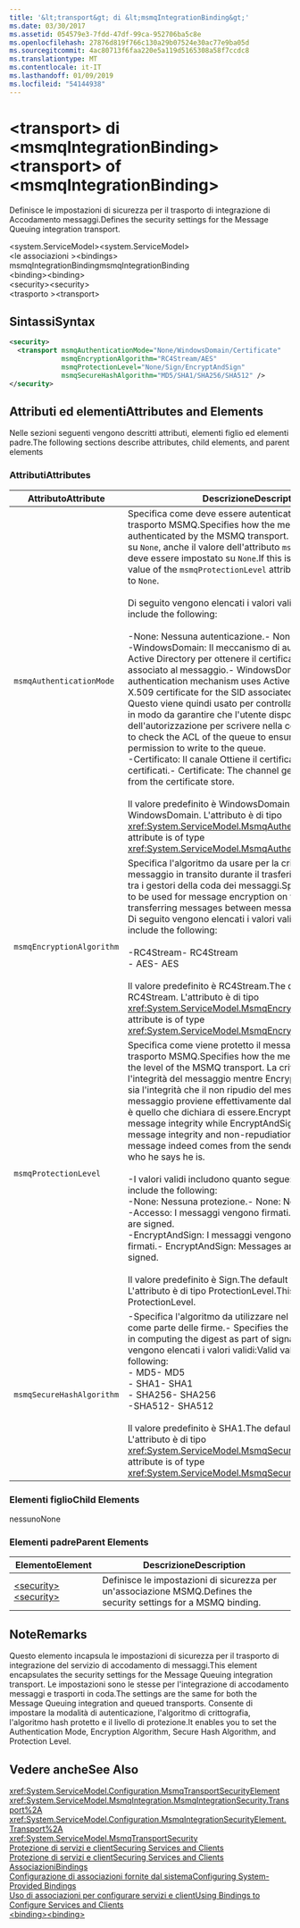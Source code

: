 ```yaml
---
title: '&lt;transport&gt; di &lt;msmqIntegrationBinding&gt;'
ms.date: 03/30/2017
ms.assetid: 054579e3-7fdd-47df-99ca-952706ba5c8e
ms.openlocfilehash: 27876d819f766c130a29b07524e30ac77e9ba05d
ms.sourcegitcommit: 4ac80713f6faa220e5a119d5165308a58f7ccdc8
ms.translationtype: MT
ms.contentlocale: it-IT
ms.lasthandoff: 01/09/2019
ms.locfileid: "54144938"
---
```

# <a name="lttransportgt-of-ltmsmqintegrationbindinggt"></a><span data-ttu-id="b4a28-102">&lt;transport&gt; di &lt;msmqIntegrationBinding&gt;</span><span class="sxs-lookup"><span data-stu-id="b4a28-102">&lt;transport&gt; of &lt;msmqIntegrationBinding&gt;</span></span>
<span data-ttu-id="b4a28-103">Definisce le impostazioni di sicurezza per il trasporto di integrazione di Accodamento messaggi.</span><span class="sxs-lookup"><span data-stu-id="b4a28-103">Defines the security settings for the Message Queuing integration transport.</span></span>  
  
 <span data-ttu-id="b4a28-104">\<system.ServiceModel></span><span class="sxs-lookup"><span data-stu-id="b4a28-104">\<system.ServiceModel></span></span>  
<span data-ttu-id="b4a28-105">\<le associazioni ></span><span class="sxs-lookup"><span data-stu-id="b4a28-105">\<bindings></span></span>  
<span data-ttu-id="b4a28-106">msmqIntegrationBinding</span><span class="sxs-lookup"><span data-stu-id="b4a28-106">msmqIntegrationBinding</span></span>  
<span data-ttu-id="b4a28-107">\<binding></span><span class="sxs-lookup"><span data-stu-id="b4a28-107">\<binding></span></span>  
<span data-ttu-id="b4a28-108">\<security></span><span class="sxs-lookup"><span data-stu-id="b4a28-108">\<security></span></span>  
<span data-ttu-id="b4a28-109">\<trasporto ></span><span class="sxs-lookup"><span data-stu-id="b4a28-109">\<transport></span></span>  
  
## <a name="syntax"></a><span data-ttu-id="b4a28-110">Sintassi</span><span class="sxs-lookup"><span data-stu-id="b4a28-110">Syntax</span></span>  
  
```xml  
<security>
  <transport msmqAuthenticationMode="None/WindowsDomain/Certificate"
             msmqEncryptionAlgorithm="RC4Stream/AES"
             msmqProtectionLevel="None/Sign/EncryptAndSign"
             msmqSecureHashAlgorithm="MD5/SHA1/SHA256/SHA512" />
</security>
```  
  
## <a name="attributes-and-elements"></a><span data-ttu-id="b4a28-111">Attributi ed elementi</span><span class="sxs-lookup"><span data-stu-id="b4a28-111">Attributes and Elements</span></span>  
 <span data-ttu-id="b4a28-112">Nelle sezioni seguenti vengono descritti attributi, elementi figlio ed elementi padre.</span><span class="sxs-lookup"><span data-stu-id="b4a28-112">The following sections describe attributes, child elements, and parent elements</span></span>  
  
### <a name="attributes"></a><span data-ttu-id="b4a28-113">Attributi</span><span class="sxs-lookup"><span data-stu-id="b4a28-113">Attributes</span></span>  
  
|<span data-ttu-id="b4a28-114">Attributo</span><span class="sxs-lookup"><span data-stu-id="b4a28-114">Attribute</span></span>|<span data-ttu-id="b4a28-115">Descrizione</span><span class="sxs-lookup"><span data-stu-id="b4a28-115">Description</span></span>|  
|---------------|-----------------|  
|`msmqAuthenticationMode`|<span data-ttu-id="b4a28-116">Specifica come deve essere autenticato il messaggio dal trasporto MSMQ.</span><span class="sxs-lookup"><span data-stu-id="b4a28-116">Specifies how the message must be authenticated by the MSMQ transport.</span></span> <span data-ttu-id="b4a28-117">Se viene impostato su `None`, anche il valore dell'attributo `msmqProtectionLevel` deve essere impostato su `None`.</span><span class="sxs-lookup"><span data-stu-id="b4a28-117">If this is set to `None`, the value of the `msmqProtectionLevel` attribute must also be set to `None`.</span></span><br /><br /> <span data-ttu-id="b4a28-118">Di seguito vengono elencati i valori validi:</span><span class="sxs-lookup"><span data-stu-id="b4a28-118">Valid values include the following:</span></span><br /><br /> <span data-ttu-id="b4a28-119">-None: Nessuna autenticazione.</span><span class="sxs-lookup"><span data-stu-id="b4a28-119">-   None: No authentication.</span></span><br /><span data-ttu-id="b4a28-120">-WindowsDomain: Il meccanismo di autenticazione Usa Active Directory per ottenere il certificato X.509 per il SID associato al messaggio.</span><span class="sxs-lookup"><span data-stu-id="b4a28-120">-   WindowsDomain: The authentication mechanism uses Active Directory to get the X.509 certificate for the SID associated with the message.</span></span> <span data-ttu-id="b4a28-121">Questo viene quindi usato per controllare l'ACL della coda in modo da garantire che l'utente disponga dell'autorizzazione per scrivere nella coda.</span><span class="sxs-lookup"><span data-stu-id="b4a28-121">This is then used to check the ACL of the queue to ensure the user has permission to write to the queue.</span></span><br /><span data-ttu-id="b4a28-122">-Certificato: Il canale Ottiene il certificato dall'archivio certificati.</span><span class="sxs-lookup"><span data-stu-id="b4a28-122">-   Certificate: The channel gets the certificate from the certificate store.</span></span><br /><br /> <span data-ttu-id="b4a28-123">Il valore predefinito è WindowsDomain.</span><span class="sxs-lookup"><span data-stu-id="b4a28-123">The default value is WindowsDomain.</span></span> <span data-ttu-id="b4a28-124">L'attributo è di tipo <xref:System.ServiceModel.MsmqAuthenticationMode>.</span><span class="sxs-lookup"><span data-stu-id="b4a28-124">This attribute is of type <xref:System.ServiceModel.MsmqAuthenticationMode>.</span></span>|  
|`msmqEncryptionAlgorithm`|<span data-ttu-id="b4a28-125">Specifica l'algoritmo da usare per la crittografia del messaggio in transito durante il trasferimento dei messaggi tra i gestori della coda dei messaggi.</span><span class="sxs-lookup"><span data-stu-id="b4a28-125">Specifies the algorithm to be used for message encryption on the wire when transferring messages between message queue managers.</span></span> <span data-ttu-id="b4a28-126">Di seguito vengono elencati i valori validi:</span><span class="sxs-lookup"><span data-stu-id="b4a28-126">Valid values include the following:</span></span><br /><br /> <span data-ttu-id="b4a28-127">-RC4Stream</span><span class="sxs-lookup"><span data-stu-id="b4a28-127">-   RC4Stream</span></span><br /><span data-ttu-id="b4a28-128">-   AES</span><span class="sxs-lookup"><span data-stu-id="b4a28-128">-   AES</span></span><br /><br /> <span data-ttu-id="b4a28-129">Il valore predefinito è RC4Stream.</span><span class="sxs-lookup"><span data-stu-id="b4a28-129">The default value is RC4Stream.</span></span> <span data-ttu-id="b4a28-130">L'attributo è di tipo <xref:System.ServiceModel.MsmqEncryptionAlgorithm>.</span><span class="sxs-lookup"><span data-stu-id="b4a28-130">This attribute is of type <xref:System.ServiceModel.MsmqEncryptionAlgorithm>.</span></span>|  
|`msmqProtectionLevel`|<span data-ttu-id="b4a28-131">Specifica come viene protetto il messaggio a livello del trasporto MSMQ.</span><span class="sxs-lookup"><span data-stu-id="b4a28-131">Specifies how the message is secured at the level of the MSMQ transport.</span></span> <span data-ttu-id="b4a28-132">La crittografia assicura l'integrità del messaggio mentre EncryptAndSign assicura sia l'integrità che il non ripudio del messaggio; ovvero, il messaggio proviene effettivamente dal mittente e il mittente è quello che dichiara di essere.</span><span class="sxs-lookup"><span data-stu-id="b4a28-132">Encryption ensures message integrity while EncryptAndSign ensures both message integrity and non-repudiation; that is, the message indeed comes from the sender and the sender is who he says he is.</span></span><br /><br /> <span data-ttu-id="b4a28-133">-I valori validi includono quanto segue:</span><span class="sxs-lookup"><span data-stu-id="b4a28-133">-   Valid values include the following:</span></span><br /><span data-ttu-id="b4a28-134">-None: Nessuna protezione.</span><span class="sxs-lookup"><span data-stu-id="b4a28-134">-   None: No protection.</span></span><br /><span data-ttu-id="b4a28-135">-Accesso: I messaggi vengono firmati.</span><span class="sxs-lookup"><span data-stu-id="b4a28-135">-   Sign: Messages are signed.</span></span><br /><span data-ttu-id="b4a28-136">-EncryptAndSign: I messaggi vengono crittografati e firmati.</span><span class="sxs-lookup"><span data-stu-id="b4a28-136">-   EncryptAndSign: Messages are encrypted and signed.</span></span><br /><br /> <span data-ttu-id="b4a28-137">Il valore predefinito è Sign.</span><span class="sxs-lookup"><span data-stu-id="b4a28-137">The default value is Sign.</span></span> <span data-ttu-id="b4a28-138">L'attributo è di tipo ProtectionLevel.</span><span class="sxs-lookup"><span data-stu-id="b4a28-138">This attribute is of type ProtectionLevel.</span></span>|  
|`msmqSecureHashAlgorithm`|<span data-ttu-id="b4a28-139">-Specifica l'algoritmo da utilizzare nel calcolo del digest come parte delle firme.</span><span class="sxs-lookup"><span data-stu-id="b4a28-139">-   Specifies the algorithm to be used in computing the digest as part of signatures.</span></span> <span data-ttu-id="b4a28-140">Di seguito vengono elencati i valori validi:</span><span class="sxs-lookup"><span data-stu-id="b4a28-140">Valid values include the following:</span></span><br /><span data-ttu-id="b4a28-141">-   MD5</span><span class="sxs-lookup"><span data-stu-id="b4a28-141">-   MD5</span></span><br /><span data-ttu-id="b4a28-142">-   SHA1</span><span class="sxs-lookup"><span data-stu-id="b4a28-142">-   SHA1</span></span><br /><span data-ttu-id="b4a28-143">-   SHA256</span><span class="sxs-lookup"><span data-stu-id="b4a28-143">-   SHA256</span></span><br /><span data-ttu-id="b4a28-144">-SHA512</span><span class="sxs-lookup"><span data-stu-id="b4a28-144">-   SHA512</span></span><br /><br /> <span data-ttu-id="b4a28-145">Il valore predefinito è SHA1.</span><span class="sxs-lookup"><span data-stu-id="b4a28-145">The default value is SHA1.</span></span> <span data-ttu-id="b4a28-146">L'attributo è di tipo <xref:System.ServiceModel.MsmqSecureHashAlgorithm>.</span><span class="sxs-lookup"><span data-stu-id="b4a28-146">This attribute is of type <xref:System.ServiceModel.MsmqSecureHashAlgorithm>.</span></span>|  
  
### <a name="child-elements"></a><span data-ttu-id="b4a28-147">Elementi figlio</span><span class="sxs-lookup"><span data-stu-id="b4a28-147">Child Elements</span></span>  
 <span data-ttu-id="b4a28-148">nessuno</span><span class="sxs-lookup"><span data-stu-id="b4a28-148">None</span></span>  
  
### <a name="parent-elements"></a><span data-ttu-id="b4a28-149">Elementi padre</span><span class="sxs-lookup"><span data-stu-id="b4a28-149">Parent Elements</span></span>  
  
|<span data-ttu-id="b4a28-150">Elemento</span><span class="sxs-lookup"><span data-stu-id="b4a28-150">Element</span></span>|<span data-ttu-id="b4a28-151">Descrizione</span><span class="sxs-lookup"><span data-stu-id="b4a28-151">Description</span></span>|  
|-------------|-----------------|  
|[<span data-ttu-id="b4a28-152">\<security></span><span class="sxs-lookup"><span data-stu-id="b4a28-152">\<security></span></span>](../../../../../docs/framework/configure-apps/file-schema/wcf/security-of-basichttpbinding.md)|<span data-ttu-id="b4a28-153">Definisce le impostazioni di sicurezza per un'associazione MSMQ.</span><span class="sxs-lookup"><span data-stu-id="b4a28-153">Defines the security settings for a MSMQ binding.</span></span>|  
  
## <a name="remarks"></a><span data-ttu-id="b4a28-154">Note</span><span class="sxs-lookup"><span data-stu-id="b4a28-154">Remarks</span></span>  
 <span data-ttu-id="b4a28-155">Questo elemento incapsula le impostazioni di sicurezza per il trasporto di integrazione del servizio di accodamento di messaggi.</span><span class="sxs-lookup"><span data-stu-id="b4a28-155">This element encapsulates the security settings for the Message Queuing integration transport.</span></span> <span data-ttu-id="b4a28-156">Le impostazioni sono le stesse per l'integrazione di accodamento messaggi e trasporti in coda.</span><span class="sxs-lookup"><span data-stu-id="b4a28-156">The settings are the same for both the Message Queuing integration and queued transports.</span></span> <span data-ttu-id="b4a28-157">Consente di impostare la modalità di autenticazione, l'algoritmo di crittografia, l'algoritmo hash protetto e il livello di protezione.</span><span class="sxs-lookup"><span data-stu-id="b4a28-157">It enables you to set the Authentication Mode, Encryption Algorithm, Secure Hash Algorithm, and Protection Level.</span></span>  
  
## <a name="see-also"></a><span data-ttu-id="b4a28-158">Vedere anche</span><span class="sxs-lookup"><span data-stu-id="b4a28-158">See Also</span></span>  
 <xref:System.ServiceModel.Configuration.MsmqTransportSecurityElement>  
 <xref:System.ServiceModel.MsmqIntegration.MsmqIntegrationSecurity.Transport%2A>  
 <xref:System.ServiceModel.Configuration.MsmqIntegrationSecurityElement.Transport%2A>  
 <xref:System.ServiceModel.MsmqTransportSecurity>  
 [<span data-ttu-id="b4a28-159">Protezione di servizi e client</span><span class="sxs-lookup"><span data-stu-id="b4a28-159">Securing Services and Clients</span></span>](../../../../../docs/framework/wcf/feature-details/securing-services-and-clients.md)  
 [<span data-ttu-id="b4a28-160">Protezione di servizi e client</span><span class="sxs-lookup"><span data-stu-id="b4a28-160">Securing Services and Clients</span></span>](../../../../../docs/framework/wcf/feature-details/securing-services-and-clients.md)  
 [<span data-ttu-id="b4a28-161">Associazioni</span><span class="sxs-lookup"><span data-stu-id="b4a28-161">Bindings</span></span>](../../../../../docs/framework/wcf/bindings.md)  
 [<span data-ttu-id="b4a28-162">Configurazione di associazioni fornite dal sistema</span><span class="sxs-lookup"><span data-stu-id="b4a28-162">Configuring System-Provided Bindings</span></span>](../../../../../docs/framework/wcf/feature-details/configuring-system-provided-bindings.md)  
 [<span data-ttu-id="b4a28-163">Uso di associazioni per configurare servizi e client</span><span class="sxs-lookup"><span data-stu-id="b4a28-163">Using Bindings to Configure Services and Clients</span></span>](../../../../../docs/framework/wcf/using-bindings-to-configure-services-and-clients.md)  
 [<span data-ttu-id="b4a28-164">\<binding></span><span class="sxs-lookup"><span data-stu-id="b4a28-164">\<binding></span></span>](../../../../../docs/framework/misc/binding.md)
